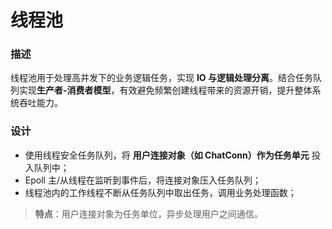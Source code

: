 # 线程池

### 描述
线程池用于处理高并发下的业务逻辑任务，实现 **IO 与逻辑处理分离**。结合任务队列实现**生产者-消费者模型**，有效避免频繁创建线程带来的资源开销，提升整体系统吞吐能力。

### 设计
- 使用线程安全任务队列，将 **用户连接对象（如 ChatConn）作为任务单元** 投入队列中；
- Epoll 主/从线程在监听到事件后，将连接对象压入任务队列；
- 线程池内的工作线程不断从任务队列中取出任务，调用业务处理函数；

> **特点**：用户连接对象为任务单位，异步处理用户之间通信。
